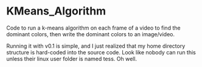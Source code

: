 # KMeans_Algorithm
Code to run a k-means algorithm on each frame of a video to find the dominant colors, then write the dominant colors to an image/video.

Running it with v0.1 is simple, and I just realized that my home directory structure is hard-coded into the source code. Look like nobody can run this unless their linux user folder is named tess. Oh well.

